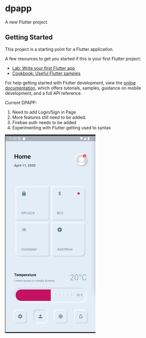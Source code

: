 # dpapp

A new Flutter project.

## Getting Started

This project is a starting point for a Flutter application.

A few resources to get you started if this is your first Flutter project:

- [Lab: Write your first Flutter app](https://docs.flutter.dev/get-started/codelab)
- [Cookbook: Useful Flutter samples](https://docs.flutter.dev/cookbook)

For help getting started with Flutter development, view the
[online documentation](https://docs.flutter.dev/), which offers tutorials,
samples, guidance on mobile development, and a full API reference.

Current DPAPP:
1. Need to add Login/Sign in Page
2. More features still need to be added.
3. Firebae auth needs to be added
4. Experimenting with Flutter getting used to syntax
   
![DPAPP](https://github.com/csalitred/dpapp/blob/csalitre/assets/images/dpapp_homepage.png)
